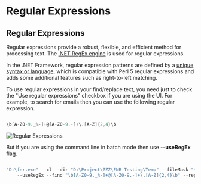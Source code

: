 # Regular Expressions

## Regular Expressions

Regular expressions provide a robust, flexible, and efficient method for processing text. The [.NET RegEx engine](http://msdn.microsoft.com/en-us/library/hs600312(v=vs.110).aspx) is used for regular expressions.

In the .NET Framework, regular expression patterns are defined by a [unique syntax or language](https://docs.microsoft.com/en-us/dotnet/standard/base-types/regular-expression-language-quick-reference), which is compatible with Perl 5 regular expressions and adds some additional features such as right-to-left matching.

To use regular expressions in your find/replace text, you need just to check the "Use regular expressions" checkbox if you are using the UI. For example, to search for emails then you can use the following regular expression.


```csharp

\b[A-Z0-9._%-]+@[A-Z0-9.-]+\.[A-Z]{2,4}\b

```

<img src="https://raw.githubusercontent.com/zzzprojects/findandreplace/master/docs/images/regular-expressions.png" alt="Regular Expressions"/>

But if you are using the command line in batch mode then use **--useRegEx** flag.


```csharp

"D:\fnr.exe" --cl --dir "D:\Project\ZZZ\FNR Testing\Temp" --fileMask "*.*" --includeSubDirectories 
    --useRegEx --find "\b[A-Z0-9._%-]+@[A-Z0-9.-]+\.[A-Z]{2,4}\b" --replace ""

```




